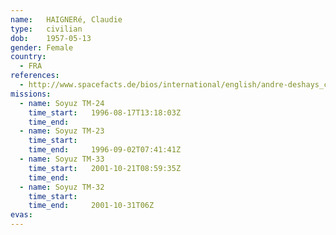 ```yaml
---
name:	HAIGNERé, Claudie
type:	civilian
dob:	1957-05-13
gender:	Female
country:
  - FRA
references:
  - http://www.spacefacts.de/bios/international/english/andre-deshays_claudie.htm
missions:
  - name: Soyuz TM-24
    time_start:   1996-08-17T13:18:03Z
    time_end:     
  - name: Soyuz TM-23
    time_start:   
    time_end:     1996-09-02T07:41:41Z
  - name: Soyuz TM-33
    time_start:   2001-10-21T08:59:35Z
    time_end:     
  - name: Soyuz TM-32
    time_start:   
    time_end:     2001-10-31T06Z
evas:
---
```

